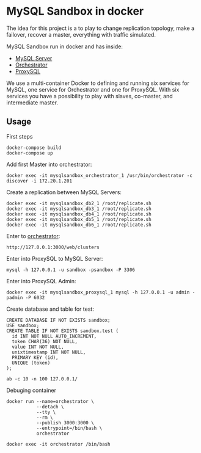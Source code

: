 # MySQL Sandbox in docker

The idea for this project is a to play to change replication topology, make a
failover, recover a master, everything with traffic simulated.

MySQL Sandbox run in docker and has inside:

- [MySQL Server](https://github.com/mysql/mysql-server)
- [Orchestrator](https://github.com/github/orchestrator/)
- [ProxySQL](https://github.com/sysown/proxysql)

We use a multi-container Docker to defining and running six services for MySQL,
one service for Orchestrator and one for ProxySQL. With six services you have a
possibility to play with slaves, co-master, and intermediate master.

## Usage

First steps

```
docker-compose build
docker-compose up
```

Add first Master into orchestrator:

```
docker exec -it mysqlsandbox_orchestrator_1 /usr/bin/orchestrator -c discover -i 172.20.1.201
```

Create a replication between MySQL Servers:

```
docker exec -it mysqlsandbox_db2_1 /root/replicate.sh
docker exec -it mysqlsandbox_db3_1 /root/replicate.sh
docker exec -it mysqlsandbox_db4_1 /root/replicate.sh
docker exec -it mysqlsandbox_db5_1 /root/replicate.sh
docker exec -it mysqlsandbox_db6_1 /root/replicate.sh
```

Enter to [orchestrator](http://127.0.0.1:3000/web/clusters):

```
http://127.0.0.1:3000/web/clusters
```

Enter into ProxySQL to MySQL Server:

```
mysql -h 127.0.0.1 -u sandbox -psandbox -P 3306
```

Enter into ProxySQL Admin:

```
docker exec -it mysqlsandbox_proxysql_1 mysql -h 127.0.0.1 -u admin -padmin -P 6032
```

Create database and table for test:

```
CREATE DATABASE IF NOT EXISTS sandbox;
USE sandbox;
CREATE TABLE IF NOT EXISTS sandbox.test (
  id INT NOT NULL AUTO_INCREMENT,
  token CHAR(36) NOT NULL,
  value INT NOT NULL,
  unixtimestamp INT NOT NULL,
  PRIMARY KEY (id),
  UNIQUE (token)
);
```



```
ab -c 10 -n 100 127.0.0.1/
```

Debuging container

```
docker run --name=orchestrator \
           --detach \
           --tty \
           --rm \
           --publish 3000:3000 \
           --entrypoint=/bin/bash \
           orchestrator

docker exec -it orchestrator /bin/bash
```

